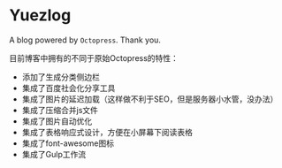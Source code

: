 Yuezlog
===

A blog powered by `Octopress`. Thank you.

目前博客中拥有的不同于原始Octopress的特性：

+ 添加了生成分类侧边栏
+ 集成了百度社会化分享工具
+ 集成了图片的延迟加载（这样做不利于SEO，但是服务器小水管，没办法）
+ 集成了压缩合并js文件
+ 集成了图片自动优化
+ 集成了表格响应式设计，方便在小屏幕下阅读表格
+ 集成了font-awesome图标
+ 集成了Gulp工作流
